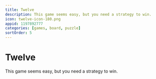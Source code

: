 ```yaml
---
title: Twelve
description: This game seems easy, but you need a strategy to win.
icon: twelve-icon-180.png
appid: 1197892777
categories: [games, board, puzzle]
sortOrder: 5
---
```

# Twelve

This game seems easy, but you need a strategy to win.
